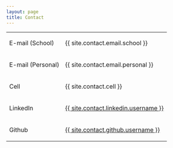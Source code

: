```yaml
---
layout: page
title: Contact
---
```

<table>
  <tr>
    <td class="contact-type"><p> E-mail (School) </p></td>
    <td class="contact-field"><p> {{ site.contact.email.school }} </p></td>
  </tr>
  <tr>
    <td class="contact-type"><p> E-mail (Personal) </p></td>
    <td class="contact-field"><p> {{ site.contact.email.personal }} </p></td>
  </tr>
  <tr>
    <td class="contact-type"><p> Cell </p></td>
    <td class="contact-field"><p> {{ site.contact.cell }}</p></td>
  </tr>
  <tr>
    <td class="contact-type"><p> LinkedIn </p></td>
    <td class="contact-field"><p><a href="{{ site.contact.linkedin.link }}">{{ site.contact.linkedin.username }}</a></p></td>
  </tr>
  <tr>
    <td class="contact-type"><p> Github </p></td>
    <td class="contact-field"><p><a href="{{ site.contact.github.link }}">{{ site.contact.github.username }}</a></p></td>
  </tr>
 </table>